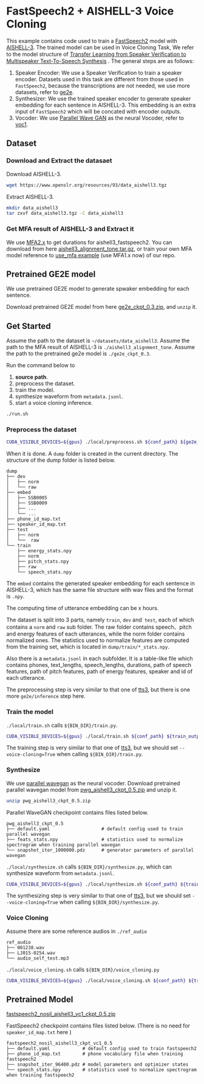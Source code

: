 # FastSpeech2 + AISHELL-3 Voice Cloning
This example contains code used to train a [FastSpeech2](https://arxiv.org/abs/2006.04558) model with [AISHELL-3](http://www.aishelltech.com/aishell_3). The trained model can be used in Voice Cloning Task, We refer to the model structure of  [Transfer Learning from Speaker Veriﬁcation to Multispeaker Text-To-Speech Synthesis](https://arxiv.org/pdf/1806.04558.pdf) . The general steps are as follows:
1. Speaker Encoder: We  use a Speaker Verification to train a speaker encoder. Datasets used in this task are different from those used in `FastSpeech2`, because the  transcriptions are not needed, we use more datasets, refer to  [ge2e](https://github.com/PaddlePaddle/PaddleSpeech/tree/develop/examples/other/ge2e).
2. Synthesizer: We use the trained speaker encoder to generate speaker embedding for each sentence in AISHELL-3. This embedding is an extra input of  `FastSpeech2` which will be concated with encoder outputs.
3. Vocoder: We use [Parallel Wave GAN](http://arxiv.org/abs/1910.11480) as the neural Vocoder, refer to [voc1](https://github.com/PaddlePaddle/PaddleSpeech/tree/develop/examples/aishell3/voc1).

## Dataset
### Download and Extract the datasaet
Download AISHELL-3.
```bash
wget https://www.openslr.org/resources/93/data_aishell3.tgz
```
Extract AISHELL-3.
```bash
mkdir data_aishell3
tar zxvf data_aishell3.tgz -C data_aishell3
```
### Get MFA result of AISHELL-3 and Extract it
We use [MFA2.x](https://github.com/MontrealCorpusTools/Montreal-Forced-Aligner) to get durations for aishell3_fastspeech2.
You can download from here [aishell3_alignment_tone.tar.gz](https://paddlespeech.bj.bcebos.com/MFA/AISHELL-3/with_tone/aishell3_alignment_tone.tar.gz), or train your own MFA model reference to [use_mfa example](https://github.com/PaddlePaddle/PaddleSpeech/tree/develop/examples/other/use_mfa) (use MFA1.x now) of our repo.

## Pretrained GE2E model
We use pretrained GE2E model to generate spwaker embedding for each sentence.

Download pretrained GE2E model from here [ge2e_ckpt_0.3.zip](https://bj.bcebos.com/paddlespeech/Parakeet/released_models/ge2e/ge2e_ckpt_0.3.zip), and `unzip` it.

## Get Started
Assume the path to the dataset is `~/datasets/data_aishell3`.
Assume the path to the MFA result of AISHELL-3 is `./aishell3_alignment_tone`.
Assume the path to the pretrained ge2e model is `./ge2e_ckpt_0.3`.

Run the command below to
1. **source path**.
2. preprocess the dataset.
3. train the model.
4. synthesize waveform from `metadata.jsonl`.
5. start a voice cloning inference.
```bash
./run.sh
```
### Preprocess the dataset
```bash
CUDA_VISIBLE_DEVICES=${gpus} ./local/preprocess.sh ${conf_path} ${ge2e_ckpt_path}
```
When it is done. A `dump` folder is created in the current directory. The structure of the dump folder is listed below.
```text
dump
├── dev
│   ├── norm
│   └── raw
├── embed
│   ├── SSB0005
│   ├── SSB0009
│   ├── ...
│   └── ...
├── phone_id_map.txt
├── speaker_id_map.txt
├── test
│   ├── norm
│   └──  raw
└── train
    ├── energy_stats.npy
    ├── norm
    ├── pitch_stats.npy
    ├── raw
    └── speech_stats.npy
```
The `embed` contains the generated speaker embedding for each sentence in AISHELL-3, which has the same file structure with wav files and the format is  `.npy`.

The computing time of  utterance embedding can be x hours.

The dataset is split into 3 parts, namely `train`, `dev` and` test`, each of which contains a `norm` and `raw` sub folder. The raw folder contains speech、pitch and energy features of each utterances, while the norm folder contains normalized ones. The statistics used to normalize features are computed from the training set, which is located in `dump/train/*_stats.npy`.

Also there is a `metadata.jsonl` in each subfolder. It is a table-like file which contains phones, text_lengths, speech_lengths, durations, path of speech features, path of pitch features, path of energy features, speaker and id of each utterance.

The preprocessing step is very similar to that one of [tts3](https://github.com/PaddlePaddle/PaddleSpeech/tree/develop/examples/aishell3/tts3), but  there is one more `ge2e/inference` step here.

###  Train the model
`./local/train.sh` calls `${BIN_DIR}/train.py`.
```bash
CUDA_VISIBLE_DEVICES=${gpus} ./local/train.sh ${conf_path} ${train_output_path}
```
The training step is very similar to that one of [tts3](https://github.com/PaddlePaddle/PaddleSpeech/tree/develop/examples/aishell3/tts3), but  we should set `--voice-cloning=True` when calling `${BIN_DIR}/train.py`.

### Synthesize
We use [parallel wavegan](https://github.com/PaddlePaddle/PaddleSpeech/tree/develop/examples/aishell3/voc1) as the neural vocoder.
Download pretrained parallel wavegan model from [pwg_aishell3_ckpt_0.5.zip](https://paddlespeech.bj.bcebos.com/Parakeet/released_models/pwgan/pwg_aishell3_ckpt_0.5.zip) and unzip it.
```bash
unzip pwg_aishell3_ckpt_0.5.zip
```
Parallel WaveGAN checkpoint contains files listed below.
```text
pwg_aishell3_ckpt_0.5
├── default.yaml                   # default config used to train parallel wavegan
├── feats_stats.npy                # statistics used to normalize spectrogram when training parallel wavegan
└── snapshot_iter_1000000.pdz      # generator parameters of parallel wavegan
```
`./local/synthesize.sh` calls `${BIN_DIR}/synthesize.py`, which can synthesize waveform from `metadata.jsonl`.
```bash
CUDA_VISIBLE_DEVICES=${gpus} ./local/synthesize.sh ${conf_path} ${train_output_path} ${ckpt_name}
```
The synthesizing step is very similar to that one of [tts3](https://github.com/PaddlePaddle/PaddleSpeech/tree/develop/examples/aishell3/tts3), but  we should set `--voice-cloning=True` when calling `${BIN_DIR}/synthesize.py`.

### Voice Cloning
Assume there are some  reference audios in `./ref_audio`
```text
ref_audio
├── 001238.wav
├── LJ015-0254.wav
└── audio_self_test.mp3
```
`./local/voice_cloning.sh` calls `${BIN_DIR}/voice_cloning.py`

```bash
CUDA_VISIBLE_DEVICES=${gpus} ./local/voice_cloning.sh ${conf_path} ${train_output_path} ${ckpt_name} ${ge2e_params_path} ${ref_audio_dir}
```
## Pretrained Model
[fastspeech2_nosil_aishell3_vc1_ckpt_0.5.zip](https://paddlespeech.bj.bcebos.com/Parakeet/released_models/fastspeech2/fastspeech2_nosil_aishell3_vc1_ckpt_0.5.zip)

FastSpeech2 checkpoint contains files listed below.
(There is no need for `speaker_id_map.txt` here )

```text
fastspeech2_nosil_aishell3_ckpt_vc1_0.5
├── default.yaml            # default config used to train fastspeech2
├── phone_id_map.txt        # phone vocabulary file when training fastspeech2
├── snapshot_iter_96400.pdz # model parameters and optimizer states
└── speech_stats.npy        # statistics used to normalize spectrogram when training fastspeech2
```
